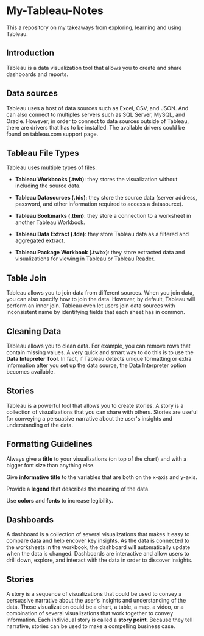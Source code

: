 # My-Tableau-Notes
This a repository on my takeaways from exploring, learning and using Tableau.

## Introduction
Tableau is a data visualization tool that allows you to create and share dashboards and reports.

## Data sources
Tableau uses a host of data sources such as Excel, CSV, and JSON. And can also connect to multiples servers such as SQL Server, MySQL, and Oracle.
However, in order to connect to data sources outside of Tableau, there are drivers that has to be installed. 
The available drivers could be found on tableau.com support page.

## Tableau File Types
Tableau uses multiple types of files:

- **Tableau Workbooks (.twb)**: they stores the visualization without including the source data.

- **Tableau Datasources (.tds)**: they store the source data (server address, password, and other information required to access a datasource).

- **Tableau Bookmarks (.tbm)**: they store a connection to a worksheet in another Tableau Workbook.

- **Tableau Data Extract (.tde)**: they store Tableau data as a filtered and aggregated extract.

- **Tableau Package Workbook (.twbx)**: they store extracted data and visualizations for viewing in Tableau or Tableau Reader.

## Table Join
Tableau allows you to join data from different sources.
When you join data, you can also specify how to join the data.
However, by default, Tableau will perform an inner join.
Tableau even let users join data sources with inconsistent name by identifying fields that each sheet has in common.

## Cleaning Data
Tableau allows you to clean data. For example, you can remove rows that contain missing values. A very quick and smart way to do this is to use the **Data Intepreter Tool**. In fact, if Tableau detects unique formatting or extra information after you set up the data source, the Data Interpreter option becomes available.

## Stories
Tableau is a powerful tool that allows you to create stories.
A story is a collection of visualizations that you can share with others.
Stories are useful for conveying a persuasive narrative about the user's insights and understanding of the data.

## Formatting Guidelines
Always give a **title** to your visualizations (on top of the chart) and with a bigger font size than anything else.

Give **informative title** to the variables that are both on the x-axis and y-axis.

Provide a **legend** that describes the meaning of the data.

Use **colors** and **fonts** to increase legibility.

## Dashboards
A dashboard is a collection of several visualizations that makes it easy to compare data and help encover key insights.
As the data is connected to the worksheets in the workbook, the dashboard will automatically update when the data is changed.
Dashboards are interactive and allow users to drill down, explore, and interact with the data in order to discover insights.

## Stories
A story is a sequence of visualizations that could be used to convey a persuasive narrative about the user's insights and understanding of the data.
Those visualization could be a chart, a table, a map, a video, or a combination of several visualizations that work together to convey information. Each individual story is called a **story point**.
Because they tell narrative, stories can be used to make a compelling business case.





